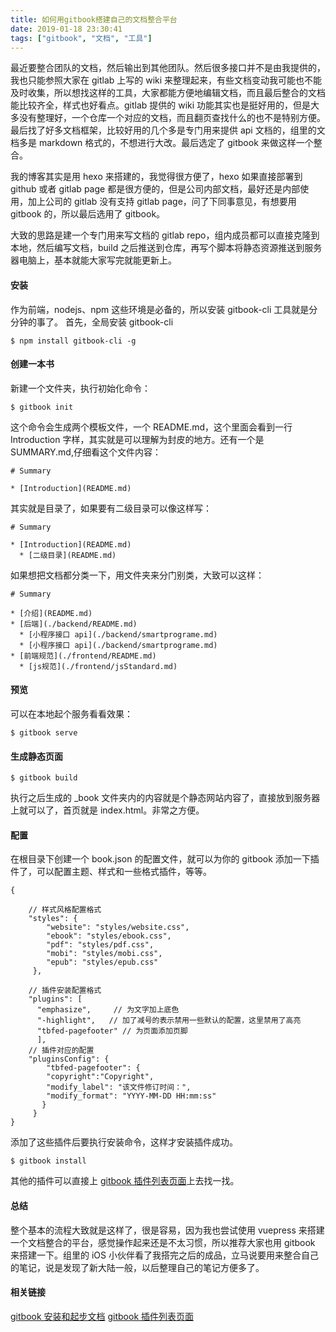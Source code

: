 ```yaml
---
title: 如何用gitbook搭建自己的文档整合平台
date: 2019-01-18 23:30:41
tags: ["gitbook", "文档", "工具"]
---
```


最近要整合团队的文档，然后输出到其他团队。然后很多接口并不是由我提供的，我也只能参照大家在 gitlab 上写的 wiki 来整理起来，有些文档变动我可能也不能及时收集，所以想找这样的工具，大家都能方便地编辑文档，而且最后整合的文档能比较齐全，样式也好看点。gitlab 提供的 wiki 功能其实也是挺好用的，但是大多没有整理好，一个仓库一个对应的文档，而且翻页查找什么的也不是特别方便。最后找了好多文档框架，比较好用的几个多是专门用来提供 api 文档的，组里的文档多是 markdown 格式的，不想进行大改。最后选定了 gitbook 来做这样一个整合。

<!--more-->
我的博客其实是用 hexo 来搭建的，我觉得很方便了，hexo 如果直接部署到 github 或者 gitlab page 都是很方便的，但是公司内部文档，最好还是内部使用，加上公司的 gitlab 没有支持 gitlab page，问了下同事意见，有想要用 gitbook 的，所以最后选用了 gitbook。

大致的思路是建一个专门用来写文档的 gitlab repo，组内成员都可以直接克隆到本地，然后编写文档，build 之后推送到仓库，再写个脚本将静态资源推送到服务器电脑上，基本就能大家写完就能更新上。

#### 安装

作为前端，nodejs、npm 这些环境是必备的，所以安装 gitbook-cli 工具就是分分钟的事了。
首先，全局安装 gitbook-cli

```
$ npm install gitbook-cli -g
```

#### 创建一本书

新建一个文件夹，执行初始化命令：

```
$ gitbook init
```

这个命令会生成两个模板文件，一个 README.md，这个里面会看到一行 Introduction 字样，其实就是可以理解为封皮的地方。还有一个是 SUMMARY.md,仔细看这个文件内容：

```
# Summary

* [Introduction](README.md)
```

其实就是目录了，如果要有二级目录可以像这样写：

```
# Summary

* [Introduction](README.md)
  * [二级目录](README.md)
```

如果想把文档都分类一下，用文件夹来分门别类，大致可以这样：

```
# Summary

* [介绍](README.md)
* [后端](./backend/README.md)
  * [小程序接口 api](./backend/smartprograme.md)
  * [小程序接口 api](./backend/smartprograme.md)
* [前端规范](./frontend/README.md)
  * [js规范](./frontend/jsStandard.md)
```

#### 预览

可以在本地起个服务看看效果：

```
$ gitbook serve
```

#### 生成静态页面

```
$ gitbook build
```

执行之后生成的 \_book 文件夹内的内容就是个静态网站内容了，直接放到服务器上就可以了，首页就是 index.html。非常之方便。

#### 配置

在根目录下创建一个 book.json 的配置文件，就可以为你的 gitbook 添加一下插件了，可以配置主题、样式和一些格式插件，等等。

```
{

    // 样式风格配置格式
    "styles": {
        "website": "styles/website.css",
        "ebook": "styles/ebook.css",
        "pdf": "styles/pdf.css",
        "mobi": "styles/mobi.css",
        "epub": "styles/epub.css"
     },

    // 插件安装配置格式
    "plugins": [
      "emphasize",     // 为文字加上底色
      "-highlight",   // 加了减号的表示禁用一些默认的配置，这里禁用了高亮
      "tbfed-pagefooter" // 为页面添加页脚
      ],
    // 插件对应的配置
    "pluginsConfig": {
        "tbfed-pagefooter": {
        "copyright":"Copyright",
        "modify_label": "该文件修订时间：",
        "modify_format": "YYYY-MM-DD HH:mm:ss"
       }
     }
}
```
添加了这些插件后要执行安装命令，这样才安装插件成功。
```
$ gitbook install
```
其他的插件可以直接上 [gitbook 插件列表页面]("https://plugins.gitbook.com/")上去找一找。

#### 总结
整个基本的流程大致就是这样了，很是容易，因为我也尝试使用 vuepress 来搭建一个文档整合的平台，感觉操作起来还是不太习惯，所以推荐大家也用 gitbook 来搭建一下。组里的 iOS 小伙伴看了我搭完之后的成品，立马说要用来整合自己的笔记，说是发现了新大陆一般，以后整理自己的笔记方便多了。

#### 相关链接
[gitbook 安装和起步文档](https://github.com/GitbookIO/gitbook/blob/master/docs/setup.md)
[gitbook 插件列表页面](https://plugins.gitbook.com/)